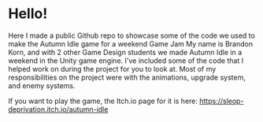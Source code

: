 # Hello!

Here I made a public Github repo to showcase some of the code we used to make the Autumn Idle game for a weekend Game Jam
My name is Brandon Korn, and with 2 other Game Design students we made Autumn Idle in a weekend in the Unity game engine. 
I've included some of the code that I helped work on during the project for you to look at. 
Most of my responsibilities on the project were with the animations, upgrade system, and enemy systems. 

If you want to play the game, the Itch.io page for it is here:
https://sleop-deprivation.itch.io/autumn-idle
